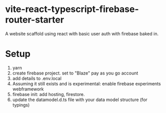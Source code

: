 # vite-react-typescript-firebase-router-starter
A website scaffold using react with basic user auth with firebase baked in.

# Setup

1. yarn
1. create firebase project.  set to "Blaze" pay as you go account
1. add details to .env.local
1. Assuming it still exists and is experimental:  enable firebase experiments webframework
1. firebase init: add hosting, firestore. 
1. update the datamodel.d.ts file with your data model structure (for typings)
